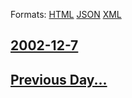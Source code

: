 
Formats: [HTML](2002/12/7/index.html)  [JSON](2002/12/7/index.json)  [XML](2002/12/7/index.xml)  

## [2002-12-7](/news/2002/12/7/index.md)

## [Previous Day...](/news/2002/12/6/index.md)

